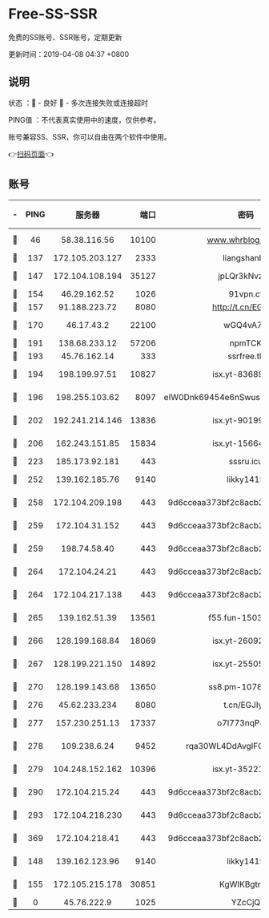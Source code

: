 # Free-SS-SSR

免费的SS账号、SSR账号，定期更新

更新时间：2019-04-08 04:37 +0800

## 说明

状态     ：🙂 - 良好 🙁 - 多次连接失败或连接超时

PING值   ：不代表真实使用中的速度，仅供参考。

账号兼容SS、SSR，你可以自由在两个软件中使用。

👉[扫码页面](https://liesauer.github.io/Free-SS-SSR/)👈

## 账号

|-|PING|服务器|端口|密码|加密方式|区域|
|:----:|:----:|:-----:|-----:|:----:|:----:|:----:|
|🙂|46|58.38.116.56|10100|www.whrblog.online|aes-256-cfb|CN|
|🙂|137|172.105.203.127|2333|liangshanbo|chacha20|JP|
|🙂|147|172.104.108.194|35127|jpLQr3kNvzJG|aes-256-cfb|JP|
|🙂|154|46.29.162.52|1026|91vpn.cf|rc4-md5|RU|
|🙂|157|91.188.223.72|8080|http://t.cn/EGJIyrl|rc4-md5|RU|
|🙂|170|46.17.43.2|22100|wGQ4vA7D|aes-256-gcm|RU|
|🙂|191|138.68.233.12|57206|npmTCK|rc4-md5|US|
|🙂|193|45.76.162.14|333|ssrfree.tk|rc4|SG|
|🙂|194|198.199.97.51|10827|isx.yt-83689469|aes-256-cfb|US|
|🙂|196|198.255.103.62|8097|eIW0Dnk69454e6nSwuspv9DmS201tQ0D|aes-256-cfb|US|
|🙂|202|192.241.214.146|13836|isx.yt-90199360|aes-256-cfb|US|
|🙂|206|162.243.151.85|15834|isx.yt-15664779|aes-256-cfb|US|
|🙂|223|185.173.92.181|443|sssru.icu|rc4-md5|RU|
|🙂|252|139.162.185.76|9140|likky1415|aes-256-cfb|DE|
|🙂|258|172.104.209.198|443|9d6cceaa373bf2c8acb22e60b6a58be6|aes-256-cfb|US|
|🙂|259|172.104.31.152|443|9d6cceaa373bf2c8acb22e60b6a58be6|aes-256-cfb|US|
|🙂|259|198.74.58.40|443|9d6cceaa373bf2c8acb22e60b6a58be6|aes-256-cfb|US|
|🙂|264|172.104.24.21|443|9d6cceaa373bf2c8acb22e60b6a58be6|aes-256-cfb|US|
|🙂|264|172.104.217.138|443|9d6cceaa373bf2c8acb22e60b6a58be6|aes-256-cfb|US|
|🙂|265|139.162.51.39|13561|f55.fun-15030529|aes-256-cfb|SG|
|🙂|266|128.199.168.84|18069|isx.yt-26092069|aes-256-cfb|SG|
|🙂|267|128.199.221.150|14892|isx.yt-25505033|aes-256-cfb|SG|
|🙂|270|128.199.143.68|13650|ss8.pm-10789087|aes-256-cfb|SG|
|🙂|276|45.62.233.234|8080|t.cn/EGJIyrl|rc4-md5|CA|
|🙂|277|157.230.251.13|17337|o7I773nqP8ug|aes-256-cfb|SG|
|🙂|278|109.238.6.24|9452|rqa30WL4DdAvgIFG6Fs3znzTa|aes-256-cfb|FR|
|🙂|279|104.248.152.162|10396|isx.yt-35221606|aes-256-cfb|SG|
|🙂|290|172.104.215.24|443|9d6cceaa373bf2c8acb22e60b6a58be6|aes-256-cfb|US|
|🙂|293|172.104.218.230|443|9d6cceaa373bf2c8acb22e60b6a58be6|aes-256-cfb|US|
|🙂|369|172.104.218.41|443|9d6cceaa373bf2c8acb22e60b6a58be6|aes-256-cfb|US|
|🙂|148|139.162.123.96|9140|likky1415|aes-256-cfb|JP|
|🙂|155|172.105.215.178|30851|KgWIKBgtrjzT|aes-256-cfb|JP|
|🙁|0|45.76.222.9|1025|YZcCjQ|rc4-md5|JP|
